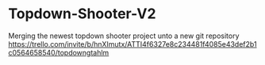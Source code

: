 # Topdown-Shooter-V2
Merging the newest topdown shooter project unto a new git repository
https://trello.com/invite/b/hnXImutx/ATTI4f6327e8c234481f4085e43def2b1c0564658540/topdowngtahlm
